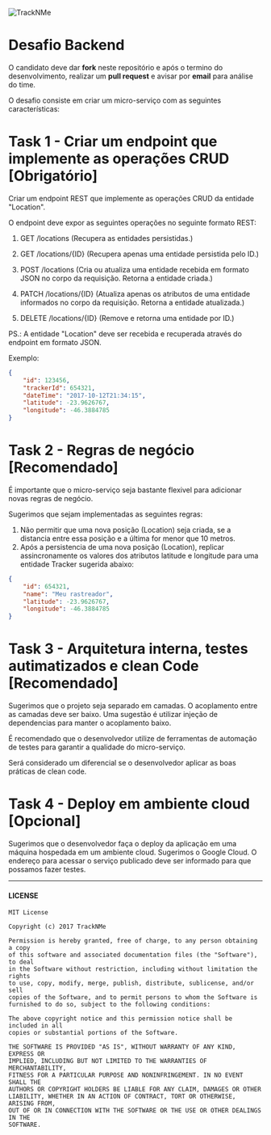 ![TrackNMe](https://www.tracknme.com.br/app/images/logo-tracknme.png)


# Desafio Backend

O candidato deve dar **fork** neste repositório e após o termino do desenvolvimento, realizar um **pull request** e avisar por **email** para análise do time.

O desafio consiste em criar um micro-serviço com as seguintes características:

# Task 1 - Criar um endpoint que implemente as operações CRUD [Obrigatório]

Criar um endpoint REST que implemente as operações CRUD da entidade "Location".

O endpoint deve expor as seguintes operações no seguinte formato REST:

1) GET /locations
(Recupera as entidades persistidas.)

2) GET /locations/{ID}
(Recupera apenas uma entidade persistida pelo ID.)

3) POST /locations
(Cria ou atualiza uma entidade recebida em formato JSON no corpo da requisição. Retorna a entidade criada.)

4) PATCH /locations/{ID}
(Atualiza apenas os atributos de uma entidade informados no corpo da requisição. Retorna a entidade atualizada.)

5) DELETE /locations/{ID}
(Remove e retorna uma entidade por ID.)

PS.: A entidade "Location" deve ser recebida e recuperada através do endpoint em formato JSON.

Exemplo:
``` json
{
    "id": 123456,
    "trackerId": 654321,
    "dateTime": "2017-10-12T21:34:15",
    "latitude": -23.9626767,
    "longitude": -46.3884785
}
```


# Task 2 - Regras de negócio [Recomendado]

É importante que o micro-serviço seja bastante flexivel para adicionar novas regras de negócio.

Sugerimos que sejam implementadas as seguintes regras:
1) Não permitir que uma nova posição (Location) seja criada, se a distancia entre essa posição e a última for menor que 10 metros.
2) Após a persistencia de uma nova posição (Location), replicar assincronamente os valores dos atributos latitude e longitude para uma entidade Tracker sugerida abaixo:

``` json
{
    "id": 654321,
    "name": "Meu rastreador",
    "latitude": -23.9626767,
    "longitude": -46.3884785
}
```


# Task 3 - Arquitetura interna, testes autimatizados e clean Code [Recomendado]

Sugerimos que o projeto seja separado em camadas. O acoplamento entre as camadas deve ser baixo. Uma sugestão é utilizar injeção de dependencias para manter o acoplamento baixo.

É recomendado que o desenvolvedor utilize de ferramentas de automação de testes para garantir a qualidade do micro-serviço.

Será considerado um diferencial se o desenvolvedor aplicar as boas práticas de clean code.


# Task 4 - Deploy em ambiente cloud [Opcional]

Sugerimos que o desenvolvedor faça o deploy da aplicação em uma máquina hospedada em um ambiente cloud. Sugerimos o Google Cloud. O endereço para acessar o serviço publicado deve ser informado para que possamos fazer testes.



---
#### LICENSE
```
MIT License

Copyright (c) 2017 TrackNMe

Permission is hereby granted, free of charge, to any person obtaining a copy
of this software and associated documentation files (the "Software"), to deal
in the Software without restriction, including without limitation the rights
to use, copy, modify, merge, publish, distribute, sublicense, and/or sell
copies of the Software, and to permit persons to whom the Software is
furnished to do so, subject to the following conditions:

The above copyright notice and this permission notice shall be included in all
copies or substantial portions of the Software.

THE SOFTWARE IS PROVIDED "AS IS", WITHOUT WARRANTY OF ANY KIND, EXPRESS OR
IMPLIED, INCLUDING BUT NOT LIMITED TO THE WARRANTIES OF MERCHANTABILITY,
FITNESS FOR A PARTICULAR PURPOSE AND NONINFRINGEMENT. IN NO EVENT SHALL THE
AUTHORS OR COPYRIGHT HOLDERS BE LIABLE FOR ANY CLAIM, DAMAGES OR OTHER
LIABILITY, WHETHER IN AN ACTION OF CONTRACT, TORT OR OTHERWISE, ARISING FROM,
OUT OF OR IN CONNECTION WITH THE SOFTWARE OR THE USE OR OTHER DEALINGS IN THE
SOFTWARE.
```
